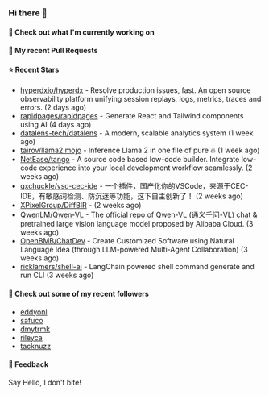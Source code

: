 ### Hi there 👋

#### 👷 Check out what I'm currently working on

#### 🔨 My recent Pull Requests


#### ⭐ Recent Stars

- [hyperdxio/hyperdx](https://github.com/hyperdxio/hyperdx) - Resolve production issues, fast. An open source observability platform unifying session replays, logs, metrics, traces and errors. (2 days ago)
- [rapidpages/rapidpages](https://github.com/rapidpages/rapidpages) - Generate React and Tailwind components using AI (4 days ago)
- [datalens-tech/datalens](https://github.com/datalens-tech/datalens) - A modern, scalable analytics system (1 week ago)
- [tairov/llama2.mojo](https://github.com/tairov/llama2.mojo) - Inference Llama 2 in one file of pure 🔥 (1 week ago)
- [NetEase/tango](https://github.com/NetEase/tango) - A source code based low-code builder. Integrate low-code experience into your local development workflow seamlessly. (2 weeks ago)
- [qxchuckle/vsc-cec-ide](https://github.com/qxchuckle/vsc-cec-ide) - 一个插件，国产化你的VSCode，来源于CEC-IDE，有敏感词检测、防沉迷等功能，这下自主创新了！ (2 weeks ago)
- [XPixelGroup/DiffBIR](https://github.com/XPixelGroup/DiffBIR) -  (2 weeks ago)
- [QwenLM/Qwen-VL](https://github.com/QwenLM/Qwen-VL) - The official repo of Qwen-VL (通义千问-VL) chat &amp; pretrained large vision language model proposed by Alibaba Cloud. (3 weeks ago)
- [OpenBMB/ChatDev](https://github.com/OpenBMB/ChatDev) - Create Customized Software using Natural Language Idea (through LLM-powered Multi-Agent Collaboration) (3 weeks ago)
- [ricklamers/shell-ai](https://github.com/ricklamers/shell-ai) - LangChain powered shell command generate and run CLI (3 weeks ago)

#### 👯 Check out some of my recent followers

- [eddyonl](https://github.com/eddyonl)
- [safuco](https://github.com/safuco)
- [dmytrmk](https://github.com/dmytrmk)
- [rileyca](https://github.com/rileyca)
- [tacknuzz](https://github.com/tacknuzz)

#### 💬 Feedback

Say Hello, I don't bite!